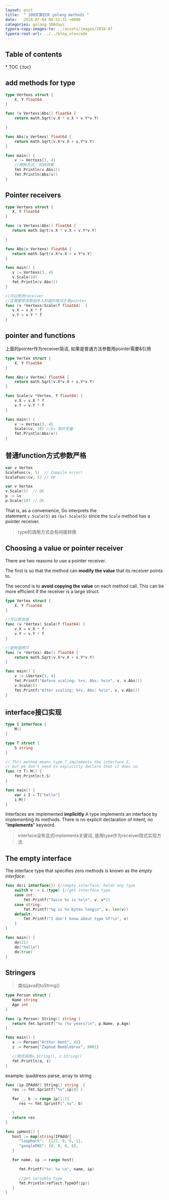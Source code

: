```yaml
---
layout: post
title:  " 100天第四天 golang methods "
date:   2018-07-04 08:51:31 +0800
categories: golang 100days
typora-copy-images-to: ../assets/images/2018-07
typora-root-url: ../../blog_alexcode
---
```

<h2>Table of contents</h2>
* TOC
{:toc}


## add methods for type



```go
type Vertexs struct {
	X, Y float64
}

func (v Vertexs)Abs() float64 {
	return math.Sqrt(v.X * v.X + v.Y*v.Y)

}

func Abs(v Vertexs) float64 {
	return math.Sqrt(v.X*v.X + v.Y*v.Y)
}

func main() {
	v := Vertexs{3, 4}
    //两种方式, 同样效果
	fmt.Println(v.Abs())
	fmt.Println(Abs(v))
}
```



## Pointer receivers

```go
type Vertexs struct {
   X, Y float64
}

func (v Vertexs)Abs() float64 {
   return math.Sqrt(v.X * v.X + v.Y*v.Y)

}

func Abs(v Vertexs) float64 {
   return math.Sqrt(v.X*v.X + v.Y*v.Y)
}

func main() {
   v := Vertexs{3, 4}
   v.Scale(10)
   fmt.Println(v.Abs())
}

//可以修改receiver
//在需要修改原始传入的值的情况才用pointer
func (v *Vertexs)Scale(f float64)  {
   v.X = v.X * f
   v.Y = v.Y * f
}
```



## pointer and functions

上面的pointer作为receiver简洁, 如果是普通方法参数用pointer需要&引用

```go
type Vertex struct {
	X, Y float64
}

func Abs(v Vertex) float64 {
	return math.Sqrt(v.X*v.X + v.Y*v.Y)
}

func Scale(v *Vertex, f float64) {
	v.X = v.X * f
	v.Y = v.Y * f
}

func main() {
	v := Vertex{3, 4}
	Scale(&v, 10) //&v 指针变量
	fmt.Println(Abs(v))
}
```



## 普通function方式参数严格

```go
var v Vertex
ScaleFunc(v, 5)  // Compile error!
ScaleFunc(&v, 5) // OK
```



```go
var v Vertex
v.Scale(5)  // OK
p := &v
p.Scale(10) // OK
```



That is, as a convenience, Go interprets the statement `v.Scale(5)` as `(&v).Scale(5)` since the `Scale` method has a pointer receiver.

> type的调用方式会有间接转换





## Choosing a value or pointer receiver

There are two reasons to use a pointer receiver.

The first is so that the method can **modify the value** that its receiver points to.

The second is to **avoid copying the value** on each method call. This can be more efficient if the receiver is a large struct.



```go
type Vertex struct {
	X, Y float64
}

//可以修改值
func (v *Vertex) Scale(f float64) {
	v.X = v.X * f
	v.Y = v.Y * f
}

//避免值拷贝
func (v *Vertex) Abs() float64 {
	return math.Sqrt(v.X*v.X + v.Y*v.Y)
}

func main() {
	v := &Vertex{3, 4}
	fmt.Printf("Before scaling: %+v, Abs: %v\n", v, v.Abs())
	v.Scale(5)
	fmt.Printf("After scaling: %+v, Abs: %v\n", v, v.Abs())
}
```



## interface接口实现



```go
type I interface {
	M()
}

type T struct {
	S string
}

// This method means type T implements the interface I,
// but we don't need to explicitly declare that it does so.
func (t T) M() {
	fmt.Println(t.S)
}

func main() {
	var i I = T{"hello"}
	i.M()
}


```

Interfaces are implemented **implicitly**
A type implements an interface by implementing its methods. There is no explicit declaration of intent, no "**implements**" keyword.

> interface没有显式implements关键词, 是用type作为receiver隠式实现方法. 



## The empty interface

The interface type that specifies zero methods is known as the *empty interface*:

 

```go
func do(i interface{}) {//empty interface, holds any type 
	switch v := i.(type) {//get interface type
	case int:
		fmt.Printf("Twice %v is %v\n", v, v*2)
	case string:
		fmt.Printf("%q is %v bytes long\n", v, len(v))
	default:
		fmt.Printf("I don't know about type %T!\n", v)
	}
}

func main() {
	do(21)
	do("hello")
	do(true)
}
```



## Stringers

> 类似java的toString()



```go
type Person struct {
   Name string
   Age int
}

func (p Person) String() string {
   return fmt.Sprintf("%v (%v years)\n", p.Name, p.Age)
}

func main() {
   a := Person{"Arthur Dent", 42}
   z := Person{"Zaphod Beeblebrox", 9001}

   //隠式调用a.String(), z.String()
   fmt.Println(a, z)
}
```



example: ipaddress parse, array to string

```go
func (ip IPAddr) String() string  {
   res := fmt.Sprintf("%v",ip[0] )

   for _, b := range ip[1:]{
      res += fmt.Sprintf(".%v", b)

   }
   return res
}

func ipHost() {
   host := map[string]IPAddr{
      "loopback":  {127, 0, 0, 1},
      "googleDNS": {8, 8, 8, 8},
   }

   for name, ip := range host{

      fmt.Printf("%v: %v \n", name, ip)

      //get variable type
      fmt.Println(reflect.TypeOf(ip))
   }
}
```

